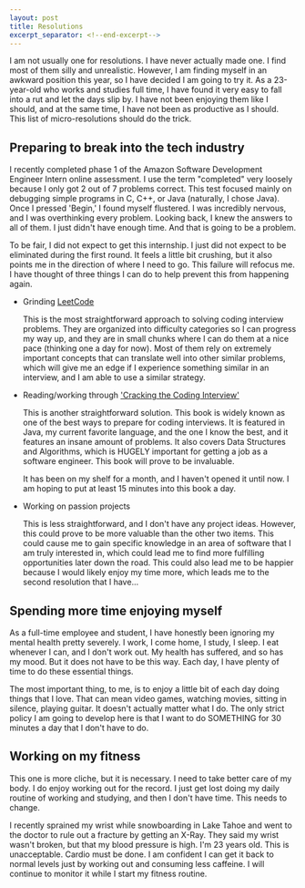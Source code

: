 ```yaml
---
layout: post
title: Resolutions
excerpt_separator: <!--end-excerpt-->
---
```

I am not usually one for resolutions. I have never actually made one. I find most of them silly and unrealistic. However, I am finding myself in an awkward position this year, so I have decided I am going to try it. As a 23-year-old who works and studies full time, I have found it very easy to fall into a rut and let the days slip by. I have not been enjoying them like I should, and at the same time, I have not been as productive as I should. This list of micro-resolutions should do the trick.

<!--end-excerpt-->

## Preparing to break into the tech industry

I recently completed phase 1 of the Amazon Software Development Engineer Intern online assessment. I use the term "completed" very loosely because I only got 2 out of 7 problems correct. This test focused mainly on debugging simple programs in C, C++, or Java (naturally, I chose Java). Once I pressed 'Begin,' I found myself flustered. I was incredibly nervous, and I was overthinking every problem. Looking back, I knew the answers to all of them. I just didn't have enough time. And that is going to be a problem.

To be fair, I did not expect to get this internship. I just did not expect to be eliminated during the first round. It feels a little bit crushing, but it also points me in the direction of where I need to go. This failure will refocus me. I have thought of three things I can do to help prevent this from happening again.

- Grinding [LeetCode](https://leetcode.com/)

  This is the most straightforward approach to solving coding interview problems. They are organized into difficulty categories so I can progress my way up, and they are in small chunks where I can do them at a nice pace (thinking one a day for now). Most of them rely on extremely important concepts that can translate well into other similar problems, which will give me an edge if I experience something similar in an interview, and I am able to use a similar strategy.

- Reading/working through ['Cracking the Coding Interview'](https://www.amazon.com/Cracking-Coding-Interview-Programming-Questions/dp/0984782850)

  This is another straightforward solution. This book is widely known as one of the best ways to prepare for coding interviews. It is featured in Java, my current favorite language, and the one I know the best, and it features an insane amount of problems. It also covers Data Structures and Algorithms, which is HUGELY important for getting a job as a software engineer. This book will prove to be invaluable.

  It has been on my shelf for a month, and I haven't opened it until now. I am hoping to put at least 15 minutes into this book a day.

- Working on passion projects

  This is less straightforward, and I don't have any project ideas. However, this could prove to be more valuable than the other two items. This could cause me to gain specific knowledge in an area of software that I am truly interested in, which could lead me to find more fulfilling opportunities later down the road. This could also lead me to be happier because I would likely enjoy my time more, which leads me to the second resolution that I have...

## Spending more time enjoying myself

As a full-time employee and student, I have honestly been ignoring my mental health pretty severely. I work, I come home, I study, I sleep. I eat whenever I can, and I don't work out. My health has suffered, and so has my mood. But it does not have to be this way. Each day, I have plenty of time to do these essential things.

The most important thing, to me, is to enjoy a little bit of each day doing things that I love. That can mean video games, watching movies, sitting in silence, playing guitar. It doesn't actually matter what I do. The only strict policy I am going to develop here is that I want to do SOMETHING for 30 minutes a day that I don't have to do.

## Working on my fitness

This one is more cliche, but it is necessary. I need to take better care of my body. I do enjoy working out for the record. I just get lost doing my daily routine of working and studying, and then I don't have time. This needs to change.

I recently sprained my wrist while snowboarding in Lake Tahoe and went to the doctor to rule out a fracture by getting an X-Ray. They said my wrist wasn't broken, but that my blood pressure is high. I'm 23 years old. This is unacceptable. Cardio must be done. I am confident I can get it back to normal levels just by working out and consuming less caffeine. I will continue to monitor it while I start my fitness routine.
